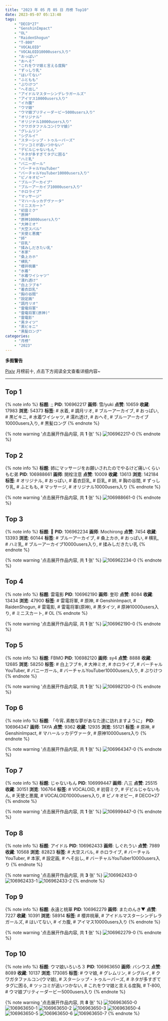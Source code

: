 ```yaml
---
title: "2023 年 05 月 05 日 月榜 Top10"
date: 2023-05-07 05:13:48
tags:
    - "DECO*27"
    - "GenshinImpact"
    - "OL"
    - "RaidenShogun"
    - "T-800"
    - "VOCALOID"
    - "VOCALOID10000users入り"
    - "おっぱい"
    - "おへそ"
    - "これをウマ娘と言える度胸"
    - "ずっしり乳"
    - "はいてない"
    - "ふともも"
    - "ぷりけつ"
    - "へそ出し"
    - "アイドルマスターシンデレラガールズ"
    - "アイマス10000users入り"
    - "イカ腹"
    - "ウマ娘"
    - "ウマ娘プリティーダービー5000users入り"
    - "オリジナル"
    - "オリジナル10000users入り"
    - "クワガタファルコン(ウマ娘)"
    - "グレムリン"
    - "シグルイ"
    - "スターシップ・トゥルーパーズ"
    - "ツッコミが追いつかない"
    - "デビルじゃないもん"
    - "ネタが多すぎてタグに困る"
    - "ハミ乳"
    - "バニーガール"
    - "バーチャルYouTuber"
    - "バーチャルYouTuber10000users入り"
    - "ピノキオピー"
    - "ブルーアーカイブ"
    - "ブルーアーカイブ10000users入り"
    - "ホロライブ"
    - "マッサージ"
    - "マハールッカデヴァータ"
    - "ミニスカート"
    - "初音ミク"
    - "原神"
    - "原神10000users入り"
    - "大神ミオ"
    - "大空スバル"
    - "天使と悪魔"
    - "姉"
    - "巨乳"
    - "揉みしだきたい乳"
    - "本家"
    - "桑上カホ"
    - "横乳"
    - "櫻井桃華"
    - "水着"
    - "水着ワイシャツ"
    - "濡れ透け"
    - "白上フブキ"
    - "着衣巨乳"
    - "胸の谷間"
    - "設定画"
    - "調月リオ"
    - "雷電将軍"
    - "雷電将軍(原神)"
    - "雷電影"
    - "黒タイツ"
    - "黒ビキニ"
    - "黒髪ロング"
categories:
    - "月榜"
    - "2023"
---
```


<i class="fa fa-triangle-exclamation"></i>**多图警告**<i class="fa fa-triangle-exclamation"></i>

[Pixiv](https://www.pixiv.net/) 月榜前十, 点击下方阅读全文查看详细内容~

<!-- more -->

---

## Top 1

{% note info %}
**标题**: ;;
**PID**: 106962217 **画师**: 雪/yuki
**点赞**: 10659 **收藏**: 17983 **浏览**: 54373
**标签**: # 水着, # 調月リオ, # ブルーアーカイブ, # おっぱい, # 黒ビキニ, # 水着ワイシャツ, # 濡れ透け, # おへそ, # ブルーアーカイブ10000users入り, # 黒髪ロング
{% endnote %}

{% note warning '点击展开作品内容, 共 **1** 张' %}
![106962217-0](https://i.pixiv.re/img-original/img/2023/04/08/00/00/32/106962217_p0.jpg)
{% endnote %}

## Top 2

{% note info %}
**标题**: 姉にマッサージをお願いされたのでやるけど痛いくらいもむ弟
**PID**: 106988661 **画师**: 開栓注意
**点赞**: 10009 **收藏**: 13613 **浏览**: 142184
**标签**: # オリジナル, # おっぱい, # 着衣巨乳, # 巨乳, # 姉, # 胸の谷間, # ずっしり乳, # ふともも, # マッサージ, # オリジナル10000users入り
{% endnote %}

{% note warning '点击展开作品内容, 共 **1** 张' %}
![106988661-0](https://i.pixiv.re/img-original/img/2023/04/08/20/52/15/106988661_p0.jpg)
{% endnote %}

## Top 3

{% note info %}
**标题**: 💛
**PID**: 106962234 **画师**: Mochirong
**点赞**: 7454 **收藏**: 13393 **浏览**: 60144
**标签**: # ブルーアーカイブ, # 桑上カホ, # おっぱい, # 横乳, # ハミ乳, # ブルーアーカイブ10000users入り, # 揉みしだきたい乳
{% endnote %}

{% note warning '点击展开作品内容, 共 **1** 张' %}
![106962234-0](https://i.pixiv.re/img-original/img/2023/04/08/00/00/37/106962234_p0.jpg)
{% endnote %}

## Top 4

{% note info %}
**标题**: 雷電影
**PID**: 106962190 **画师**: 奎珍
**点赞**: 8084 **收藏**: 13434 **浏览**: 47900
**标签**: # 雷電将軍, # 原神, # GenshinImpact, # RaidenShogun, # 雷電影, # 雷電将軍(原神), # 黒タイツ, # 原神10000users入り, # ミニスカート, # OL
{% endnote %}

{% note warning '点击展开作品内容, 共 **1** 张' %}
![106962190-0](https://i.pixiv.re/img-original/img/2023/04/08/00/00/25/106962190_p0.jpg)
{% endnote %}

## Top 5

{% note info %}
**标题**: FBMO
**PID**: 106982120 **画师**: sy4
**点赞**: 8888 **收藏**: 12685 **浏览**: 58250
**标签**: # 白上フブキ, # 大神ミオ, # ホロライブ, # バーチャルYouTuber, # バニーガール, # バーチャルYouTuber10000users入り, # ぷりけつ
{% endnote %}

{% note warning '点击展开作品内容, 共 **1** 张' %}
![106982120-0](https://i.pixiv.re/img-original/img/2023/04/08/17/17/55/106982120_p0.png)
{% endnote %}

## Top 6

{% note info %}
**标题**: 「今宵､素敵な夢があなた達に訪れますように」
**PID**: 106964347 **画师**: TAYA
**点赞**: 9362 **收藏**: 12935 **浏览**: 55121
**标签**: # 原神, # GenshinImpact, # マハールッカデヴァータ, # 原神10000users入り
{% endnote %}

{% note warning '点击展开作品内容, 共 **1** 张' %}
![106964347-0](https://i.pixiv.re/img-original/img/2023/04/08/00/53/27/106964347_p0.jpg)
{% endnote %}

## Top 7

{% note info %}
**标题**: じゃないもん
**PID**: 106999447 **画师**: 八三
**点赞**: 25515 **收藏**: 30151 **浏览**: 106764
**标签**: # VOCALOID, # 初音ミク, # デビルじゃないもん, # 天使と悪魔, # VOCALOID10000users入り, # ピノキオピー, # DECO*27
{% endnote %}

{% note warning '点击展开作品内容, 共 **1** 张' %}
![106999447-0](https://i.pixiv.re/img-original/img/2023/04/09/01/40/43/106999447_p0.png)
{% endnote %}

## Top 8

{% note info %}
**标题**: アイドル
**PID**: 106962433 **画师**: しぐれうい
**点赞**: 7989 **收藏**: 10568 **浏览**: 82823
**标签**: # 大空スバル, # ホロライブ, # バーチャルYouTuber, # 本家, # 設定画, # へそ出し, # バーチャルYouTuber10000users入り
{% endnote %}

{% note warning '点击展开作品内容, 共 **3** 张' %}
![106962433-0](https://i.pixiv.re/img-original/img/2023/04/08/00/02/08/106962433_p0.jpg)
![106962433-1](https://i.pixiv.re/img-original/img/2023/04/08/00/02/08/106962433_p1.jpg)
![106962433-2](https://i.pixiv.re/img-original/img/2023/04/08/00/02/08/106962433_p2.jpg)
{% endnote %}

## Top 9

{% note info %}
**标题**: 永遠と桃華
**PID**: 106962279 **画师**: またのんき▼
**点赞**: 7227 **收藏**: 10391 **浏览**: 58914
**标签**: # 櫻井桃華, # アイドルマスターシンデレラガールズ, # はいてない, # イカ腹, # アイマス10000users入り
{% endnote %}

{% note warning '点击展开作品内容, 共 **1** 张' %}
![106962279-0](https://i.pixiv.re/img-original/img/2023/04/08/00/00/51/106962279_p0.jpg)
{% endnote %}

## Top 10

{% note info %}
**标题**: ウマ娘いろいろ３
**PID**: 106963650 **画师**: バシウス
**点赞**: 8089 **收藏**: 10137 **浏览**: 173085
**标签**: # ウマ娘, # グレムリン, # シグルイ, # クワガタファルコン(ウマ娘), # スターシップ・トゥルーパーズ, # ネタが多すぎてタグに困る, # ツッコミが追いつかない, # これをウマ娘と言える度胸, # T-800, # ウマ娘プリティーダービー5000users入り
{% endnote %}

{% note warning '点击展开作品内容, 共 **8** 张' %}
![106963650-0](https://i.pixiv.re/img-original/img/2023/04/08/00/31/56/106963650_p0.jpg)
![106963650-1](https://i.pixiv.re/img-original/img/2023/04/08/00/31/56/106963650_p1.jpg)
![106963650-2](https://i.pixiv.re/img-original/img/2023/04/08/00/31/56/106963650_p2.jpg)
![106963650-3](https://i.pixiv.re/img-original/img/2023/04/08/00/31/56/106963650_p3.jpg)
![106963650-4](https://i.pixiv.re/img-original/img/2023/04/08/00/31/56/106963650_p4.jpg)
![106963650-5](https://i.pixiv.re/img-original/img/2023/04/08/00/31/56/106963650_p5.jpg)
![106963650-6](https://i.pixiv.re/img-original/img/2023/04/08/00/31/56/106963650_p6.jpg)
![106963650-7](https://i.pixiv.re/img-original/img/2023/04/08/00/31/56/106963650_p7.jpg)
{% endnote %}
